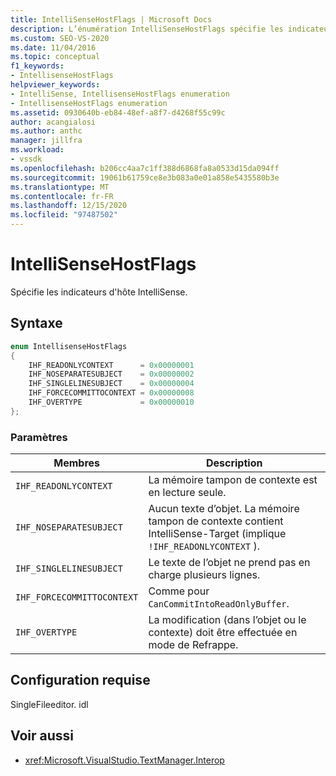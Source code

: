 ```yaml
---
title: IntelliSenseHostFlags | Microsoft Docs
description: L’énumération IntelliSenseHostFlags spécifie les indicateurs d’hôte IntelliSense. Cet article décrit les valeurs enum.
ms.custom: SEO-VS-2020
ms.date: 11/04/2016
ms.topic: conceptual
f1_keywords:
- IntellisenseHostFlags
helpviewer_keywords:
- IntelliSense, IntellisenseHostFlags enumeration
- IntellisenseHostFlags enumeration
ms.assetid: 0930640b-eb84-48ef-a8f7-d4268f55c99c
author: acangialosi
ms.author: anthc
manager: jillfra
ms.workload:
- vssdk
ms.openlocfilehash: b206cc4aa7c1ff388d6868fa8a0533d15da094ff
ms.sourcegitcommit: 19061b61759ce8e3b083a0e01a858e5435580b3e
ms.translationtype: MT
ms.contentlocale: fr-FR
ms.lasthandoff: 12/15/2020
ms.locfileid: "97487502"
---
```

# <a name="intellisensehostflags"></a>IntelliSenseHostFlags
Spécifie les indicateurs d'hôte IntelliSense.

## <a name="syntax"></a>Syntaxe

```cpp
enum IntellisenseHostFlags
{
    IHF_READONLYCONTEXT      = 0x00000001
    IHF_NOSEPARATESUBJECT    = 0x00000002
    IHF_SINGLELINESUBJECT    = 0x00000004
    IHF_FORCECOMMITTOCONTEXT = 0x00000008
    IHF_OVERTYPE             = 0x00000010
};
```

### <a name="parameters"></a>Paramètres

|Membres|Description|
|-------------|-----------------|
|`IHF_READONLYCONTEXT`|La mémoire tampon de contexte est en lecture seule.|
|`IHF_NOSEPARATESUBJECT`|Aucun texte d’objet. La mémoire tampon de contexte contient IntelliSense-Target (implique `!IHF_READONLYCONTEXT` ).|
|`IHF_SINGLELINESUBJECT`|Le texte de l’objet ne prend pas en charge plusieurs lignes.|
|`IHF_FORCECOMMITTOCONTEXT`|Comme pour `CanCommitIntoReadOnlyBuffer`.|
|`IHF_OVERTYPE`|La modification (dans l’objet ou le contexte) doit être effectuée en mode de Refrappe.|

## <a name="requirements"></a>Configuration requise
 SingleFileeditor. idl

## <a name="see-also"></a>Voir aussi
- <xref:Microsoft.VisualStudio.TextManager.Interop>
